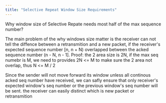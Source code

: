 ```yaml
---
title: "Selective Repeat Window Size Requirements"
---
```


Why window size of Selective Repate needs most half of the max sequence number?

The main problem of the why windows size matter is the receiver can not tell the diffence between a retransmition and a new packet,
if the receiver's expected sequence number [n, n + N) overlapped between the acked sequence number (n - N, n - 1].
Proof:
    the 2 area size is 2N, if the max seq numebr is M, we need to provides 2N <= M to make sure the 2 area not overlap,
    thus N <= M / 2

Since the sender will not move forward its window unless all continous acked seq number have received, we can safly ensure that only
receiver's expected window's seq number or the previous window's seq number will be sent. the receiver can easily distinct which is new
packet or retransmition


